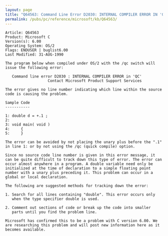 ```yaml
---
layout: page
title: "Q64563: Command Line Error D2030: INTERNAL COMPILER ERROR IN 'QC'"
permalink: /pubs/pc/reference/microsoft/kb/Q64563/
---
```


	Article: Q64563
	Product: Microsoft C
	Version(s): 6.00
	Operating System: OS/2
	Flags: ENDUSER | buglist6.00
	Last Modified: 31-AUG-1990
	
	The program below when compiled under OS/2 with the /qc switch will
	issue the following error:
	
	   Command line error D2030 : INTERNAL COMPILER ERROR in 'QC'
	                   Contact Microsoft Product Support Services
	
	The error gives no line number indicating which line within the source
	code is causing the problem.
	
	Sample Code
	-----------
	
	1: double d = +.1 ;
	2:
	3: void main( void )
	4:     {
	5:     }
	
	The error can be avoided by not placing the unary plus before the ".1"
	in line 1: or by not using the /qc (quick compile) option.
	
	Since no source code line number is given in this error message, it
	can be quite difficult to track down this type of error. The error can
	occur almost anywhere in a program. A double variable need only be
	initialized at the time of declaration to a simple floating point
	number with a unary plus preceding it. This problem can occur in a
	global or local declaration.
	
	The following are suggested methods for tracking down the error:
	
	1. Search for all lines containing "double". This error occurs only
	   when the type specifier double is used.
	
	2. Comment out sections of code or break up the code into smaller
	   parts until you find the problem line.
	
	Microsoft has confirmed this to be a problem with C version 6.00. We
	are researching this problem and will post new information here as it
	becomes available.
